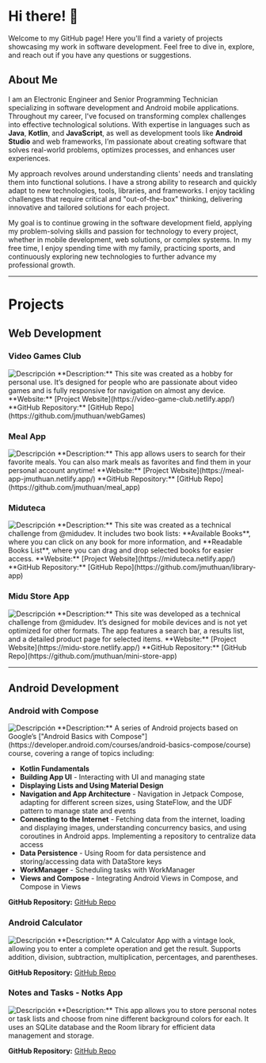 # Hi there! 👋
Welcome to my GitHub page! Here you'll find a variety of projects showcasing my work in software development. Feel free to dive in, explore, and reach out if you have any questions or suggestions.

## About Me
I am an Electronic Engineer and Senior Programming Technician specializing in software development and Android mobile applications. Throughout my career, I've focused on transforming complex challenges into effective technological solutions. With expertise in languages such as **Java**, **Kotlin**, and **JavaScript**, as well as development tools like **Android Studio** and web frameworks, I’m passionate about creating software that solves real-world problems, optimizes processes, and enhances user experiences.

My approach revolves around understanding clients' needs and translating them into functional solutions. I have a strong ability to research and quickly adapt to new technologies, tools, libraries, and frameworks. I enjoy tackling challenges that require critical and "out-of-the-box" thinking, delivering innovative and tailored solutions for each project.

My goal is to continue growing in the software development field, applying my problem-solving skills and passion for technology to every project, whether in mobile development, web solutions, or complex systems. In my free time, I enjoy spending time with my family, practicing sports, and continuously exploring new technologies to further advance my professional growth.

---

# Projects

## Web Development 

### Video Games Club
<!--![Project Screenshot](https://github.com/jmuthuan/jmuthuan/blob/main/resources/screenshoot/video_games_club_screenshot.png) -->
<img src="https://github.com/jmuthuan/jmuthuan/blob/main/resources/screenshoot/video_games_club_screenshot.png" alt="Descripción" style="max-width: '750'">
**Description:** 
This site was created as a hobby for personal use. It’s designed for people who are passionate about video games and is fully responsive for navigation on almost any device.  
**Website:** 
[Project Website](https://video-game-club.netlify.app/)  
**GitHub Repository:** 
[GitHub Repo](https://github.com/jmuthuan/webGames)

### Meal App
<!--![Project Screenshot](https://github.com/jmuthuan/jmuthuan/blob/main/resources/screenshoot/meal_app_screenshot.png) -->
<img src="https://github.com/jmuthuan/jmuthuan/blob/main/resources/screenshoot/meal_app_screenshot.png" alt="Descripción" style="max-width: '750'">
**Description:** 
This app allows users to search for their favorite meals. You can also mark meals as favorites and find them in your personal account anytime!  
**Website:** 
[Project Website](https://meal-app-jmuthuan.netlify.app/)  
**GitHub Repository:** 
[GitHub Repo](https://github.com/jmuthuan/meal_app)

### Miduteca
<!--![Project Screenshot](https://github.com/jmuthuan/jmuthuan/blob/main/resources/screenshoot/miduteca_screenshot.png)-->
<img src="https://github.com/jmuthuan/jmuthuan/blob/main/resources/screenshoot/miduteca_screenshot.png" alt="Descripción" style="max-width: '750'">
**Description:** 
This site was created as a technical challenge from @midudev. It includes two book lists: **Available Books**, where you can click on any book for more information, and **Readable Books List**, where you can drag and drop selected books for easier access.  
**Website:** 
[Project Website](https://miduteca.netlify.app/)  
**GitHub Repository:** 
[GitHub Repo](https://github.com/jmuthuan/library-app)

### Midu Store App
<!--![Project Screenshot](https://github.com/jmuthuan/jmuthuan/blob/main/resources/screenshoot/midu_store_screenshot.png){max-width: "800"}-->
<img src="https://github.com/jmuthuan/jmuthuan/blob/main/resources/screenshoot/midu_store_screenshot.png" alt="Descripción" style="max-width: '750'">
**Description:** 
This site was developed as a technical challenge from @midudev. It’s designed for mobile devices and is not yet optimized for other formats. The app features a search bar, a results list, and a detailed product page for selected items.  
**Website:** 
[Project Website](https://midu-store.netlify.app/)  
**GitHub Repository:** 
[GitHub Repo](https://github.com/jmuthuan/mini-store-app)

---

## Android Development

### Android with Compose
<!--![Project Screenshot](https://github.com/jmuthuan/jmuthuan/blob/main/resources/screenshoot/android_compose.png)--> 
<img src="https://github.com/jmuthuan/jmuthuan/blob/main/resources/screenshoot/android_compose.png" alt="Descripción" style="max-width: '750'">
**Description:** 
A series of Android projects based on Google’s ["Android Basics with Compose"](https://developer.android.com/courses/android-basics-compose/course) course, covering a range of topics including:

* **Kotlin Fundamentals**
* **Building App UI** - Interacting with UI and managing state
* **Displaying Lists and Using Material Design**
* **Navigation and App Architecture** - Navigation in Jetpack Compose, adapting for different screen sizes, using StateFlow, and the UDF pattern to manage state and events
* **Connecting to the Internet** - Fetching data from the internet, loading and displaying images, understanding concurrency basics, and using coroutines in Android apps. Implementing a repository to centralize data access
* **Data Persistence** - Using Room for data persistence and storing/accessing data with DataStore keys
* **WorkManager** - Scheduling tasks with WorkManager
* **Views and Compose** - Integrating Android Views in Compose, and Compose in Views

**GitHub Repository:** 
[GitHub Repo](https://github.com/jmuthuan/android-basics-kotlin)

### Android Calculator
<!--![Project Screenshot](https://github.com/jmuthuan/jmuthuan/blob/main/resources/screenshoot/calculator_app.png) -->
<img src="https://github.com/jmuthuan/jmuthuan/blob/main/resources/screenshoot/calculator_app.png" alt="Descripción" style="max-width: '750'">
**Description:** 
A Calculator App with a vintage look, allowing you to enter a complete operation and get the result. Supports addition, division, subtraction, multiplication, percentages, and parentheses.

**GitHub Repository:** 
[GitHub Repo](https://github.com/jmuthuan/AndroidProjects/tree/simpleCalculatorApp)

### Notes and Tasks - Notks App
<!--![Project Screenshot](https://github.com/jmuthuan/jmuthuan/blob/main/resources/screenshoot/mynotks_app.png) -->
<img src="https://github.com/jmuthuan/jmuthuan/blob/main/resources/screenshoot/mynotks_app.png" alt="Descripción" style="max-width: '750'">
**Description:** 
This app allows you to store personal notes or task lists and choose from nine different background colors for each. It uses an SQLite database and the Room library for efficient data management and storage.

**GitHub Repository:** 
[GitHub Repo](https://github.com/jmuthuan/AndroidProjects/tree/myNotksApp)


<!--


## Installation
Detailed instructions on how to install and run your project.

```bash
git clone https://github.com/your-username/your-repo.git
cd your-repo
npm install




**jmuthuan/jmuthuan** is a ✨ _special_ ✨ repository because its `README.md` (this file) appears on your GitHub profile.

Here are some ideas to get you started:

- 🔭 I’m currently working on ...
- 🌱 I’m currently learning ...
- 👯 I’m looking to collaborate on ...
- 🤔 I’m looking for help with ...
- 💬 Ask me about ...
- 📫 How to reach me: ...
- 😄 Pronouns: ...
- ⚡ Fun fact: ...
-->
